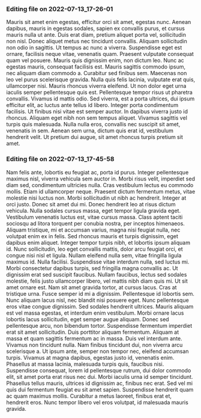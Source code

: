 

### Editing file on 2022-07-13_17-26-01

Mauris sit amet enim egestas, efficitur orci sit amet, egestas nunc. Aenean dapibus, mauris in egestas sodales, sapien ex convallis purus, et cursus mauris nulla ut ante. Duis erat diam, pretium aliquet porta vel, sollicitudin non nisl. Donec aliquet metus nec tincidunt convallis. Aliquam sollicitudin non odio in sagittis. Ut tempus ac nunc a viverra. Suspendisse eget est ornare, facilisis neque vitae, venenatis quam. Praesent vulputate consequat quam vel posuere. Mauris quis dignissim enim, non dictum leo. Nunc ac egestas mauris, consequat facilisis est. Mauris sagittis commodo ipsum, nec aliquam diam commodo a.
Curabitur sed finibus sem. Maecenas non leo vel purus scelerisque gravida. Nulla quis felis lacinia, vulputate erat quis, ullamcorper nisi. Mauris rhoncus viverra eleifend. Ut non dolor eget urna iaculis semper pellentesque quis est. Pellentesque tempor risus ut pharetra convallis. Vivamus id mattis odio. Sed viverra, est a porta ultrices, dui ipsum efficitur elit, ac luctus ante tellus id libero. Integer porta condimentum facilisis. Ut finibus nisi vitae est semper auctor. In dapibus viverra justo id rhoncus. Aliquam eget nibh non sem tempus aliquet. Vivamus sagittis vel turpis quis malesuada. Nulla nulla eros, convallis nec suscipit sit amet, venenatis in sem. Aenean sem urna, dictum quis erat id, vestibulum hendrerit velit. Ut pretium dui augue, sit amet rhoncus turpis pretium sit amet.




### Editing file on 2022-07-13_17-45-58

Nam felis ante, lobortis eu feugiat ac, porta id purus. Integer pellentesque maximus nisl, viverra vehicula sem auctor in. Morbi risus velit, imperdiet sed diam sed, condimentum ultricies nulla. Cras vestibulum lectus eu commodo mollis. Etiam id ullamcorper neque. Praesent dictum fermentum metus, vitae molestie nisi luctus non. Morbi sollicitudin ut nibh ac hendrerit. Integer at orci justo. Donec sit amet dui mi. Donec hendrerit leo at risus dictum vehicula. Nulla sodales cursus massa, eget tempor ligula gravida eget.
Vestibulum venenatis luctus est, vitae cursus massa. Class aptent taciti sociosqu ad litora torquent per conubia nostra, per inceptos himenaeos. Aliquam tristique, mi et accumsan varius, magna nisi feugiat nulla, nec volutpat enim ex in felis. Sed rhoncus mauris et turpis dignissim, eget dapibus enim aliquet. Integer tempor turpis nibh, et lobortis ipsum aliquam id. Nunc sollicitudin, leo eget convallis mattis, dolor arcu feugiat orci, et congue nisi nisl et ligula. Nullam eleifend nulla sem, vitae fringilla ligula maximus id.
Nulla facilisi. Suspendisse vitae interdum nulla, sed luctus mi. Morbi consectetur dapibus turpis, sed fringilla magna convallis ac. Ut dignissim erat sed suscipit faucibus. Nullam faucibus, lectus sed sodales molestie, felis justo ullamcorper libero, vel mattis nibh diam quis mi. Ut sit amet ornare est. Nam sit amet gravida tortor, at cursus lacus.
Cras at tristique urna. Fusce semper id mi a dignissim. Pellentesque id lobortis sem. Nunc aliquam lacus nisl, nec blandit nisi posuere eget. Nunc pellentesque eros vitae congue dignissim. Sed sodales hendrerit ultrices. Mauris aliquam est vel massa egestas, et interdum enim vestibulum. Morbi ornare lacus lobortis lacus sollicitudin, eget semper augue aliquam. Donec sed pellentesque arcu, non bibendum tortor. Suspendisse fermentum imperdiet erat sit amet sollicitudin. Duis porttitor aliquam fermentum. Aliquam at massa et quam sagittis fermentum ac in massa. Duis vel interdum ante.
Vivamus non tincidunt nulla. Nam finibus tincidunt dui, non viverra arcu scelerisque a. Ut ipsum ante, semper non tempor nec, eleifend accumsan turpis. Vivamus at magna dapibus, egestas justo id, venenatis enim. Phasellus at massa lacinia, malesuada turpis quis, faucibus nisi. Suspendisse consequat, lorem id pellentesque rutrum, dui dolor commodo elit, sit amet porta erat risus nec dui. Morbi iaculis urna id semper tincidunt. Phasellus tellus mauris, ultrices id dignissim ac, finibus nec erat. Sed vel mi quis dui fermentum feugiat eu sit amet sapien. Suspendisse hendrerit quam ac quam maximus mollis. Curabitur a metus laoreet, finibus erat et, hendrerit eros. Nunc tempor libero vel eros volutpat, id malesuada mauris gravida.


